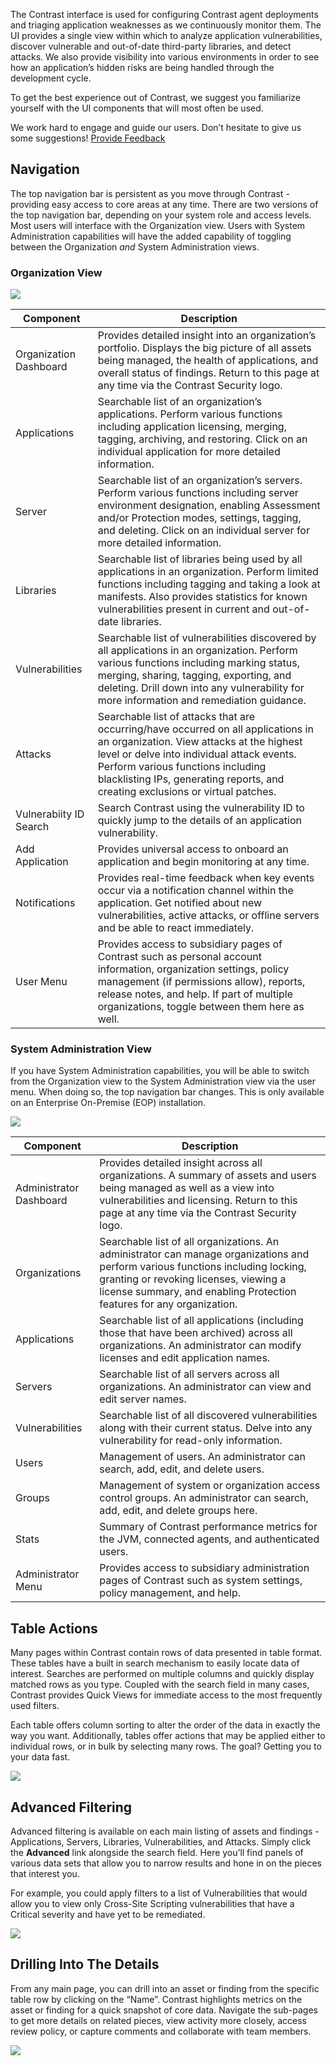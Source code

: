 <!--
title: "Getting Around The TeamServer User Interface"
description: "General overview of the Contrast UI"
tags: "UI navigation overview"
-->

The Contrast interface is used for configuring Contrast agent deployments and triaging application weaknesses as we continuously monitor them. The UI provides a single view within which to analyze application vulnerabilities, discover vulnerable and out-of-date third-party libraries, and detect attacks. We also provide visibility into various environments in order to see how an application’s hidden risks are being handled through the development cycle. 

To get the best experience out of Contrast, we suggest you familiarize yourself with the UI components that will most often be used. 

We work hard to engage and guide our users. Don’t hesitate to give us some suggestions! 
<a href="mailto:info@contrastsecurity.com">Provide Feedback</a>

## Navigation
The top navigation bar is persistent as you move through Contrast - providing easy access to core areas at any time. There are two versions of the top navigation bar, depending on your system role and access levels. Most users will interface with the Organization view. Users with System Administration capabilities will have the added capability of toggling between the Organization *and* System Administration views.

### Organization View

<a href="assets/images/TopNav_Org.png" rel="lightbox" title="Navigation for an Organization"><img class="thumbnail" src="assets/images/TopNav_Org.png"/></a>

| Component 		     | Description                                                                                                                                                                                  |
|------------------------|----------------------------------------------------------------------------------------------------------------------------------------------------------------------------------------------|
| Organization Dashboard | Provides detailed insight into an organization’s portfolio. Displays the big picture of all assets being managed, the health of applications, and overall status of findings. Return to this page at any time via the Contrast Security logo.            |
| Applications 			 | Searchable list of an organization’s applications. Perform various functions including application licensing, merging, tagging, archiving, and restoring. Click on an individual application for more detailed information. |
| Server 		         | Searchable list of an organization’s servers. Perform various functions including server environment designation, enabling Assessment and/or Protection modes, settings, tagging, and deleting. Click on an individual server for more detailed information.                                                                         |
| Libraries 		     | Searchable list of libraries being used by all applications in an organization. Perform limited functions including tagging and taking a look at manifests. Also provides statistics for known vulnerabilities present in current and out-of-date libraries.                          |
| Vulnerabilities        | Searchable list of vulnerabilities discovered by all applications in an organization. Perform various functions including marking status, merging, sharing, tagging, exporting, and deleting. Drill down into any vulnerability for more information and remediation guidance.                                                                    |
| Attacks 			     | Searchable list of attacks that are occurring/have occurred on all applications in an organization. View attacks at the highest level or delve into individual attack events. Perform various functions including blacklisting IPs, generating reports, and creating exclusions or virtual patches.                                                                                                  |
| Vulnerabiity ID Search | Search Contrast using the vulnerability ID to quickly jump to the details of an application vulnerability.                                                                                                         |
| Add Application 	     | Provides universal access to onboard an application and begin monitoring at any time.                                                                                                    |
| Notifications 	     | Provides real-time feedback when key events occur via a notification channel within the application. Get notified about new vulnerabilities, active attacks, or offline servers and be able to react immediately.                                                                                                    |
| User Menu 	   	     | Provides access to subsidiary pages of Contrast such as personal account information, organization settings, policy management (if permissions allow), reports, release notes, and help. If part of multiple organizations, toggle between them here as well.                                                                                                    |

### System Administration View
If you have System Administration capabilities, you will be able to switch from the Organization view to the System Administration view via the user menu. When doing so, the top navigation bar changes. This is only available on an Enterprise On-Premise (EOP) installation.

<a href="assets/images/TopNav_Admin.png" rel="lightbox" title="Navigation for a System Administrator"><img class="thumbnail" src="assets/images/TopNav_Admin.png"/></a>

| Component     | Description                                                                                                |
|-------------------------|------------------------------------------------------------------------------------------------------------|
| Administrator Dashboard | Provides detailed insight across all organizations. A summary of assets and users being managed as well as a view into vulnerabilities and licensing. Return to this page at any time via the Contrast Security logo.                         |
| Organizations           | Searchable list of all organizations. An administrator can manage organizations and perform various functions including locking, granting or revoking licenses, viewing a license summary, and enabling Protection features for any organization.                             |
| Applications            | Searchable list of all applications (including those that have been archived) across all organizations. An administrator can modify licenses and edit application names. |
| Servers                 | Searchable list of all servers across all organizations. An administrator can view and edit server names.                                       |
| Vulnerabilities         | Searchable list of all discovered vulnerabilities along with their current status. Delve into any vulnerability for read-only information.           |
| Users                   | Management of users. An administrator can search, add, edit, and delete users.      |
| Groups                  | Management of system or organization access control groups. An administrator can search, add, edit, and delete groups here.      |
| Stats                   | Summary of Contrast performance metrics for the JVM, connected agents, and authenticated users.      |
| Administrator Menu      | Provides access to subsidiary administration pages of Contrast such as system settings, policy management, and help.      |


## Table Actions
Many pages within Contrast contain rows of data presented in table format. These tables have a built in search mechanism to easily locate data of interest. Searches are performed on multiple columns and quickly display matched rows as you type. Coupled with the search field in many cases, Contrast provides Quick Views for immediate access to the most frequently used filters.

Each table offers column sorting to alter the order of the data in exactly the way you want. Additionally, tables offer actions that may be applied either to individual rows, or in bulk by selecting many rows. The goal? Getting you to your data fast.

<a href="assets/images/ActionBar_OrgApps.png" rel="lightbox" title="Table Actions"><img class="thumbnail" src="assets/images/ActionBar_OrgApps.png"/></a>

## Advanced Filtering 
Advanced filtering is available on each main listing of assets and findings - Applications, Servers, Libraries, Vulnerabilities, and Attacks. Simply click the **Advanced** link alongside the search field. Here you’ll find panels of various data sets that allow you to narrow results and hone in on the pieces that interest you.

For example, you could apply filters to a list of Vulnerabilities that would allow you to view only Cross-Site Scripting vulnerabilities that have a Critical severity and have yet to be remediated. 

<a href="assets/images/TraceFilter.png" rel="lightbox" title="Advanced Filtering Example"><img class="thumbnail" src="assets/images/TraceFilter.png"/></a>

## Drilling Into The Details 
From any main page, you can drill into an asset or finding from the specific table row by clicking on the “Name”. Contrast highlights metrics on the asset or finding for a quick snapshot of core data. Navigate the sub-pages to get more details on related pieces, view activity more closely, access review policy, or capture comments and collaborate with team members. 

<a href="assets/images/Details.png" rel="lightbox" title="Details View"><img class="thumbnail" src="assets/images/Details.png"/></a>

